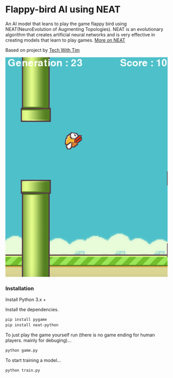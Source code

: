 # Flappy-bird AI using NEAT

An AI model that leans to play the game flappy bird using NEAT(NeuroEvolution of Augmenting Topologies).
NEAT is an evolutionary algorithm that creates artificial neural networks and is very effective in creating models that learn to play games.
[More on NEAT](https://neat-python.readthedocs.io/en/latest/neat_overview.html)

Based on project by [Tech With Tim](https://www.youtube.com/watch?v=OGHA-elMrxI)

<img src="https://github.com/MatinMN/flappy-bird-AI/blob/master/imgs/training.png?raw=true" width="600">

### Installation

Install Python 3.x +

Install the dependencies.

```sh
pip install pygame
pip install neat-python
```

To just play the game yourself run (there is no game ending for human players. mainly for debuging)...

```sh
python game.py
```

To start training a model...

```sh
python train.py
```

